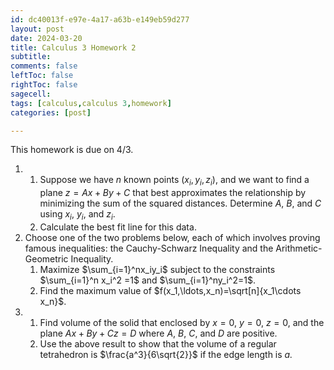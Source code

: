 ```yaml
---
id: dc40013f-e97e-4a17-a63b-e149eb59d277
layout: post
date: 2024-03-20
title: Calculus 3 Homework 2
subtitle: 
comments: false
leftToc: false
rightToc: false
sagecell: 
tags: [calculus,calculus 3,homework]
categories: [post]

---
```


This homework is due on 4/3.

1. 
	1. Suppose we have $n$ known points $(x_i,y_i,z_i)$, and we want to find a plane $z = Ax+By+C$ that best approximates the relationship by minimizing the sum of the squared distances. Determine $A$, $B$, and $C$ using $x_i$, $y_i$, and $z_i$.
	2. Calculate the best fit line for this data.
2. Choose one of the two problems below, each of which involves proving famous inequalities: the Cauchy-Schwarz Inequality and the Arithmetic-Geometric Inequality.
	1. Maximize $\sum_{i=1}^nx_iy_i$ subject to the constraints $\sum_{i=1}^n x_i^2 =1$ and $\sum_{i=1}^ny_i^2=1$.
	2. Find the maximum value of $f(x_1,\ldots,x_n)=\sqrt[n]{x_1\cdots x_n}$.
3. 
	1. Find volume of the solid that enclosed by $x=0$, $y=0$, $z=0$, and the plane $Ax+By+Cz=D$ where $A$, $B$, $C$, and $D$ are positive.
	2. Use the above result to show that the volume of a regular tetrahedron is $\frac{a^3}{6\sqrt{2}}$ if the edge length is $a$_._
